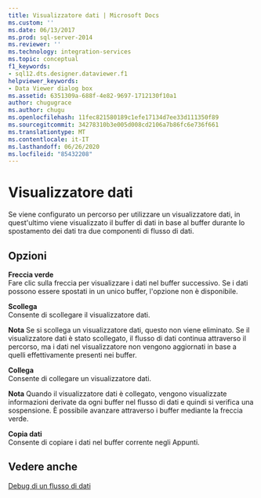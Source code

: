 ```yaml
---
title: Visualizzatore dati | Microsoft Docs
ms.custom: ''
ms.date: 06/13/2017
ms.prod: sql-server-2014
ms.reviewer: ''
ms.technology: integration-services
ms.topic: conceptual
f1_keywords:
- sql12.dts.designer.dataviewer.f1
helpviewer_keywords:
- Data Viewer dialog box
ms.assetid: 6351309a-688f-4e82-9697-1712130f10a1
author: chugugrace
ms.author: chugu
ms.openlocfilehash: 11fec821580189c1efe17134d7ee33d111350f89
ms.sourcegitcommit: 34278310b3e005d008cd2106a7b86fc6e736f661
ms.translationtype: MT
ms.contentlocale: it-IT
ms.lasthandoff: 06/26/2020
ms.locfileid: "85432208"
---
```

# <a name="data-viewer"></a>Visualizzatore dati
  Se viene configurato un percorso per utilizzare un visualizzatore dati, in quest'ultimo viene visualizzato il buffer di dati in base al buffer durante lo spostamento dei dati tra due componenti di flusso di dati.  
  
## <a name="options"></a>Opzioni  
 **Freccia verde**  
 Fare clic sulla freccia per visualizzare i dati nel buffer successivo. Se i dati possono essere spostati in un unico buffer, l'opzione non è disponibile.  
  
 **Scollega**  
 Consente di scollegare il visualizzatore dati.  
  
 **Nota** Se si scollega un visualizzatore dati, questo non viene eliminato. Se il visualizzatore dati è stato scollegato, il flusso di dati continua attraverso il percorso, ma i dati nel visualizzatore non vengono aggiornati in base a quelli effettivamente presenti nei buffer.  
  
 **Collega**  
 Consente di collegare un visualizzatore dati.  
  
 **Nota** Quando il visualizzatore dati è collegato, vengono visualizzate informazioni derivate da ogni buffer nel flusso di dati e quindi si verifica una sospensione. È possibile avanzare attraverso i buffer mediante la freccia verde.  
  
 **Copia dati**  
 Consente di copiare i dati nel buffer corrente negli Appunti.  
  
## <a name="see-also"></a>Vedere anche  
 [Debug di un flusso di dati](../troubleshooting/debugging-data-flow.md)  
  
  
